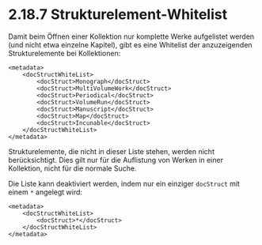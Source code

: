 # 2.18.7 Strukturelement-Whitelist

Damit beim Öffnen einer Kollektion nur komplette Werke aufgelistet werden \(und nicht etwa einzelne Kapitel\), gibt es eine Whitelist der anzuzeigenden Strukturelemente bei Kollektionen:

```markup
<metadata>
    <docStructWhiteList>
        <docStruct>Monograph</docStruct>
        <docStruct>MultiVolumeWork</docStruct>
        <docStruct>Periodical</docStruct>
        <docStruct>VolumeRun</docStruct>
        <docStruct>Manuscript</docStruct>
        <docStruct>Map</docStruct>
        <docStruct>Incunable</docStruct>
    </docStructWhiteList>
</metadata>
```

Strukturelemente, die nicht in dieser Liste stehen, werden nicht berücksichtigt. Dies gilt nur für die Auflistung von Werken in einer Kollektion, nicht für die normale Suche.

Die Liste kann deaktiviert werden, indem nur ein einziger `docStruct` mit einem `*` angelegt wird:

```markup
<metadata>
    <docStructWhiteList>
        <docStruct>*</docStruct>
    </docStructWhiteList>
</metadata>
```

